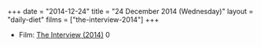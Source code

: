 +++
date = "2014-12-24"
title = "24 December 2014 (Wednesday)"
layout = "daily-diet"
films = ["the-interview-2014"]
+++

<ul>
<li class="entry Film">Film: <a href="/films/the-interview-2014">The Interview (2014)</a> 0</li>
</ul>